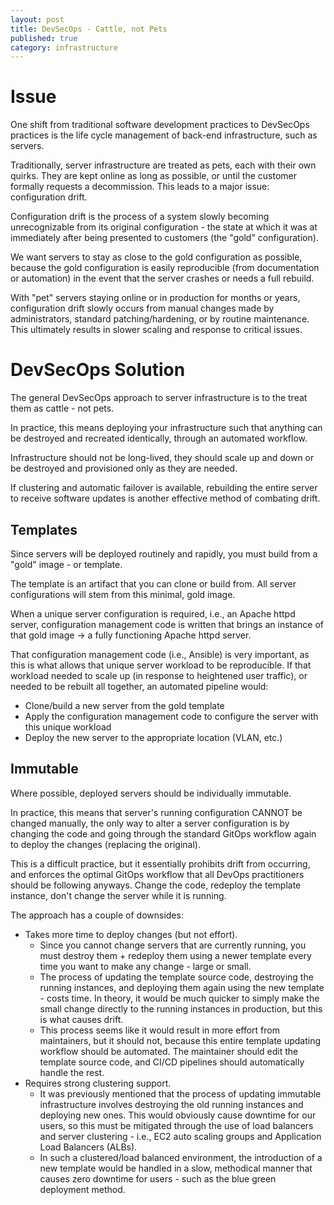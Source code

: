 ```yaml
---
layout: post
title: DevSecOps - Cattle, not Pets
published: true
category: infrastructure
---
```


# Issue
One shift from traditional software development practices to DevSecOps practices is the life cycle management of back-end infrastructure, such as servers.

Traditionally, server infrastructure are treated as pets, each with their own quirks. They are kept online as long as possible, or until the customer formally requests a decommission. This leads to a major issue: configuration drift.

Configuration drift is the process of a system slowly becoming unrecognizable from its original configuration - the state at which it was at immediately after being presented to customers (the "gold" configuration).

We want servers to stay as close to the gold configuration as possible, because the gold configuration is easily reproducible (from documentation or automation) in the event that the server crashes or needs a full rebuild.

With "pet" servers staying online or in production for months or years, configuration drift slowly occurs from manual changes made by administrators, standard patching/hardening, or by routine maintenance. This ultimately results in slower scaling and response to critical issues.


# DevSecOps Solution
The general DevSecOps approach to server infrastructure is to the treat them as cattle - not pets.

In practice, this means deploying your infrastructure such that anything can be destroyed and recreated identically, through an automated workflow.

Infrastructure should not be long-lived, they should scale up and down or be destroyed and provisioned only as they are needed.

If clustering and automatic failover is available, rebuilding the entire server to receive software updates is another effective method of combating drift.

## Templates
Since servers will be deployed routinely and rapidly, you must build from a "gold" image - or template.

The template is an artifact that you can clone or build from. All server configurations will stem from this minimal, gold image.

When a unique server configuration is required, i.e., an Apache httpd server, configuration management code is written that brings an instance of that gold image → a fully functioning Apache httpd server.

That configuration management code (i.e., Ansible) is very important, as this is what allows that unique server workload to be reproducible. If that workload needed to scale up (in response to heightened user traffic), or needed to be rebuilt all together, an automated pipeline would:

* Clone/build a new server from the gold template
* Apply the configuration management code to configure the server with this unique workload
* Deploy the new server to the appropriate location (VLAN, etc.)

## Immutable
Where possible, deployed servers should be individually immutable.

In practice, this means that server's running configuration CANNOT be changed manually, the only way to alter a server configuration is by changing the code and going through the standard GitOps workflow again to deploy the changes (replacing the original).

This is a difficult practice, but it essentially prohibits drift from occurring, and enforces the optimal GitOps workflow that all DevOps practitioners should be following anyways. Change the code, redeploy the template instance, don't change the server while it is running.

The approach has a couple of downsides:

* Takes more time to deploy changes (but not effort).
  * Since you cannot change servers that are currently running, you must destroy them + redeploy them using a newer template every time you want to make any change - large or small.
  * The process of updating the template source code, destroying the running instances, and deploying them again using the new template - costs time. In theory, it would be much quicker to simply make the small change directly to the running instances in production, but this is what causes drift.
  * This process seems like it would result in more effort from maintainers, but it should not, because this entire template updating workflow should be automated. The maintainer should edit the template source code, and CI/CD pipelines should automatically handle the rest.
* Requires strong clustering support.
  * It was previously mentioned that the process of updating immutable infrastructure involves destroying the old running instances and deploying new ones. This would obviously cause downtime for our users, so this must be mitigated through the use of load balancers and server clustering - i.e., EC2 auto scaling groups and Application Load Balancers (ALBs).
  * In such a clustered/load balanced environment, the introduction of a new template would be handled in a slow, methodical manner that causes zero downtime for users - such as the blue green deployment method.
